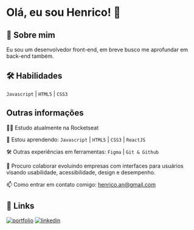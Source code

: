 
# Olá, eu sou Henrico! 👋


## 🚀 Sobre mim
Eu sou um desenvolvedor front-end, em breve busco me aprofundar em back-end também.


## 🛠 Habilidades
`Javascript` | `HTML5` | `CSS3`


## Outras informações
👩‍💻 Estudo atualmente na Rocketseat

🧠 Estou aprendendo: `Javascript` | `HTML5` | `CSS3` | `ReactJS`

🛠️ Outras experiências em ferramentas: `Figma` | `Git & Github` 

🤝 Procuro colaborar evoluindo empresas com interfaces para usuários visando usabilidade, acessibilidade, design e desempenho.

📫 Como entrar em contato comigo: henrico.an@gmail.com


## 🔗 Links
[![portfolio](https://img.shields.io/badge/my_portfolio-000?style=for-the-badge&logo=ko-fi&logoColor=white)](https://henricoangolera.github.io/portifolio-projetos/)
[![linkedin](https://img.shields.io/badge/linkedin-0A66C2?style=for-the-badge&logo=linkedin&logoColor=white)](https://www.linkedin.com/in/henrico-angolera-b89515243//)

